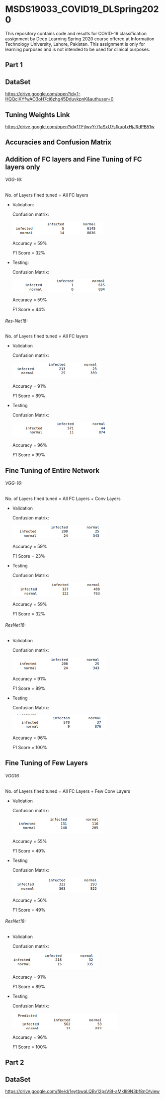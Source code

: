 # MSDS19033_COVID19_DLSpring2020
This repository contains code and results for COVID-19 classification assignment by Deep Learning Spring 2020 course offered at Information Technology University, Lahore, Pakistan. This assignment is only for learning purposes and is not intended to be used for clinical purposes.

## Part 1
## DataSet
https://drive.google.com/open?id=1-HQQciKYfwAO3oH7ci6zhg45DduvkpnK&authuser=0

## Tuning Weights Link

https://drive.google.com/open?id=1TFjIwvYr7faSxU7sfkuofxHjJRdPB51w

## Accuracies and Confusion Matrix

## Addition of FC layers and Fine Tuning of FC layers only

###### VGG-16:

No. of Layers fined tuned = All FC layers

- Validation:
  
  Confusion matrix:
  
   ![](images/vgg1.png)

  Accuracy = 59%
  
  F1 Score = 32%
  
- Testing:

  Confusion Matrix:
    
   ![](images/vgg2.png)

    
  Accuracy = 59%
  
  F1 Score = 44%
  
###### Res-Net18:


No. of Layers fined tuned = All FC layers

- Validation

  Confusion matrix:
    
  ![](images/rss1.png)

    
  Accuracy = 91%
  
  F1 Score = 89%
  
- Testing

  Confusion Matrix:
  
  ![](images/rss2.png)

  Accuracy = 96%
  
  F1 Score = 99%

## Fine Tuning of Entire Network

###### VGG-16:

No. of Layers fined tuned = All FC Layers + Conv Layers

- Validation

  Confusion matrix:
  
   ![](images/vgg3.png)

  Accuracy = 59%
  
  F1 Score = 23%
  
- Testing

  Confusion Matrix:
  
   ![](images/vgg4.png)

  Accuracy = 59%
  
  F1 Score = 32%
  
###### ResNet18:

- Validation

  Confusion matrix:
  
  ![](images/rss3.png)

  Accuracy = 91%
  
  F1 Score = 89%
  
- Testing

  Confusion Matrix:
  
   ![](images/rss4.png)

  Accuracy = 96%
  
  F1 Score = 100%
  
## Fine Tuning of Few Layers

###### VGG16

No. of Layers fined tuned = All FC Layers + Few Conv Layers

- Validation

  Confusion matrix:
  
   ![](images/vgg5.png)

  Accuracy = 55%
  
  F1 Score = 49%
  
- Testing

  Confusion Matrix:
  
   ![](images/vgg6.png)

  Accuracy = 56%
  
  F1 Score = 49%

###### ResNet18:

- Validation

  Confusion matrix:
  
  ![](images/rss5.png)

  
  Accuracy = 91%
  
  F1 Score = 89%
  
- Testing

  Confusion Matrix:

  ![](images/rss6.png)

  Accuracy = 96%
  
  F1 Score = 100%
  
## Part 2

## DataSet
https://drive.google.com/file/d/1eytbwaLQBv12psV8I-aMkIli9N3bf8nO/view

